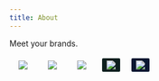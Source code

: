 ```yaml
---
title: About
---
```

Meet your brands.
<br>
<style>
  .product-logo {
    display: inline-block;
    padding: 0.25rem 0.5rem;
  }
  .product-logo img{
    border-radius: 0.125rem;
    padding: 0.25rem 0.5rem;
    height: var(--s8);
  }
</style>
<a class="product-logo" href="https://paralleldesk.com">
  <img src="https://storage.googleapis.com/paralleldesk1sandbox1assets/images/ParallelDesk_Logo.jpg">
</a>
<a class="product-logo" href="https://azap.in">
  <img src="https://azap.ap-south-1.linodeobjects.com/logotext.png">
</a>
<a class="product-logo" href="https://lbpo.com">
  <img src="https://storage.googleapis.com/abcuser/lbpo_logo_cropped.png">
</a>
<a class="product-logo" style="background: " href="https://xerowork.com">
  <img style="background: #0e201f;" src="https://storage.googleapis.com/abcuser/xerowork_logo_3.png">
</a>
<a class="product-logo" href="https://indiaudyog.com">
  <img style="background: #081731;" src="https://storage.googleapis.com/abcuser/indiaudyog_logo.png">
</a>


